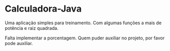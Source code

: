 # Calculadora-Java

Uma aplicação simples para treinamento. Com algumas funções a mais de potência e raiz quadrada. 

Falta implementar a porcentagem. Quem puder auxiliar no projeto, por favor pode auxiliar.
